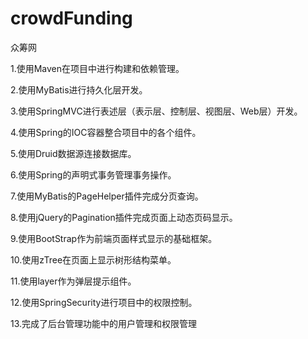 # crowdFunding
众筹网

1.使用Maven在项目中进行构建和依赖管理。

2.使用MyBatis进行持久化层开发。

3.使用SpringMVC进行表述层（表示层、控制层、视图层、Web层）开发。

4.使用Spring的IOC容器整合项目中的各个组件。

5.使用Druid数据源连接数据库。

6.使用Spring的声明式事务管理事务操作。

7.使用MyBatis的PageHelper插件完成分页查询。

8.使用jQuery的Pagination插件完成页面上动态页码显示。

9.使用BootStrap作为前端页面样式显示的基础框架。

10.使用zTree在页面上显示树形结构菜单。

11.使用layer作为弹层提示组件。

12.使用SpringSecurity进行项目中的权限控制。

13.完成了后台管理功能中的用户管理和权限管理
